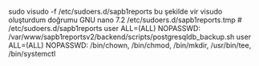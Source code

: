 sudo visudo -f /etc/sudoers.d/sapb1reports bu şekilde vir visudo oluşturdum doğrumu
  GNU nano 7.2                                              /etc/sudoers.d/sapb1reports.tmp                                                        # /etc/sudoers.d/sapb1reports
user ALL=(ALL) NOPASSWD: /var/www/sapb1reportsv2/backend/scripts/postgresqldb_backup.sh
user ALL=(ALL) NOPASSWD: /bin/chown, /bin/chmod, /bin/mkdir, /usr/bin/tee, /bin/systemctl  

